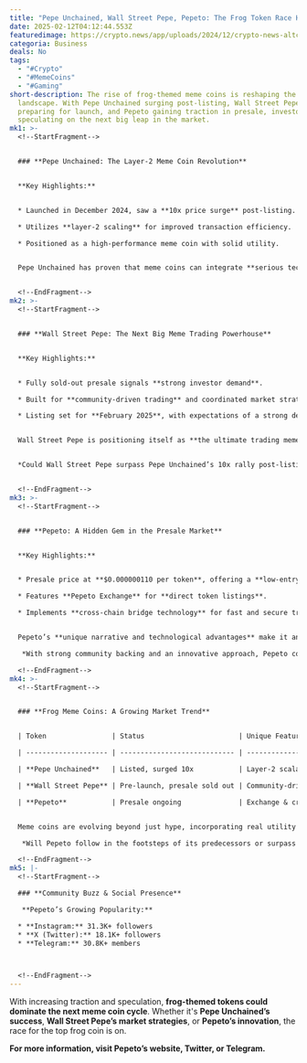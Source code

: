 ```yaml
---
title: "Pepe Unchained, Wall Street Pepe, Pepeto: The Frog Token Race Heats Up"
date: 2025-02-12T04:12:44.553Z
featuredimage: https://crypto.news/app/uploads/2024/12/crypto-news-altcoin-pepe-frog-trading-chart-option02-1380x820.webp
categoria: Business
deals: No
tags:
  - "#Crypto"
  - "#MemeCoins"
  - "#Gaming"
short-description: The rise of frog-themed meme coins is reshaping the crypto
  landscape. With Pepe Unchained surging post-listing, Wall Street Pepe
  preparing for launch, and Pepeto gaining traction in presale, investors are
  speculating on the next big leap in the market.
mk1: >-
  <!--StartFragment-->


  ### **Pepe Unchained: The Layer-2 Meme Coin Revolution**


  **Key Highlights:**


  * Launched in December 2024, saw a **10x price surge** post-listing.

  * Utilizes **layer-2 scaling** for improved transaction efficiency.

  * Positioned as a high-performance meme coin with solid utility.


  Pepe Unchained has proven that meme coins can integrate **serious technology**. By utilizing layer-2 solutions, it reduces fees and increases speed, making it an attractive alternative to traditional meme tokens. Its impressive rally has set the stage for the frog-token craze, attracting investors eager for the next high-growth opportunity.


  <!--EndFragment-->
mk2: >-
  <!--StartFragment-->


  ### **Wall Street Pepe: The Next Big Meme Trading Powerhouse**


  **Key Highlights:**


  * Fully sold-out presale signals **strong investor demand**.

  * Built for **community-driven trading** and coordinated market strategies.

  * Listing set for **February 2025**, with expectations of a strong debut.


  Wall Street Pepe is positioning itself as **the ultimate trading meme coin**, focusing on market influence and coordinated community efforts. With its presale selling out in record time, its upcoming listing is anticipated to mirror the success of Pepe Unchained. The project’s **trading-oriented mechanics** and collective strategy make it a unique contender in the meme coin ecosystem.


  *Could Wall Street Pepe surpass Pepe Unchained’s 10x rally post-listing? Investors are watching closely.*


  <!--EndFragment-->
mk3: >-
  <!--StartFragment-->


  ### **Pepeto: A Hidden Gem in the Presale Market**


  **Key Highlights:**


  * Presale price at **$0.000000110 per token**, offering a **low-entry opportunity**.

  * Features **Pepeto Exchange** for **direct token listings**.

  * Implements **cross-chain bridge technology** for fast and secure transactions.


  Pepeto’s **unique narrative and technological advantages** make it an intriguing presale contender. The project’s backstory, suggesting that Pepe stole its original meme coin idea, has fueled speculation and excitement among investors.

   *With strong community backing and an innovative approach, Pepeto could be the next big player in the meme coin space.*

  <!--EndFragment-->
mk4: >-
  <!--StartFragment-->


  ### **Frog Meme Coins: A Growing Market Trend**


  | Token                | Status                       | Unique Feature                |

  | -------------------- | ---------------------------- | ----------------------------- |

  | **Pepe Unchained**   | Listed, surged 10x           | Layer-2 scalability           |

  | **Wall Street Pepe** | Pre-launch, presale sold out | Community-driven trading      |

  | **Pepeto**           | Presale ongoing              | Exchange & cross-chain bridge |


  Meme coins are evolving beyond just hype, incorporating real utility and technology. With Elon Musk’s **frog-themed profile picture** sparking further interest, **investors are shifting towards frog-based tokens** as the next wave in the crypto market.

   *Will Pepeto follow in the footsteps of its predecessors or surpass them entirely?*

  <!--EndFragment-->
mk5: |-
  <!--StartFragment-->

  ### **Community Buzz & Social Presence**

   **Pepeto’s Growing Popularity:**

  * **Instagram:** 31.3K+ followers
  * **X (Twitter):** 18.1K+ followers
  * **Telegram:** 30.8K+ members



  <!--EndFragment-->
---
```

With increasing traction and speculation, **frog-themed tokens could dominate the next meme coin cycle**. Whether it's **Pepe Unchained’s success**, **Wall Street Pepe’s market strategies**, or **Pepeto’s innovation**, the race for the top frog coin is on.

 **For more information, visit Pepeto’s website, Twitter, or Telegram.**